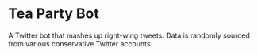 # Tea Party Bot

A Twitter bot that mashes up right-wing tweets. Data is randomly sourced from various conservative Twitter accounts.
